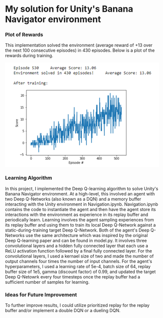# My solution for Unity's Banana Navigator environment

### Plot of Rewards
This implementation solved the environment (average reward of +13 over the next 100 consecutive episodes) in 430 episodes. Below is a plot of the rewards during training. 

![Plot of Rewards showing environment solved in 430 episodes](https://github.com/k-staple/deep-reinforcement-learning/blob/write_report/p1_navigation/solved_in_430_episodes.PNG "Plot of Rewards")

### Learning Algorithm
In this project, I implemented the Deep Q-learning algorithm to solve Unity's Banana Navigator environment. At a high-level, this involved an agent with two Deep Q-Networks (also known as a DQN) and a memory buffer interacting with the Unity environment in Navigation.ipynb. Navigation.ipynb contains the code to instantiate the agent and then have the agent store its interactions with the environment as experience in its replay buffer and periodically learn. Learning involves the agent sampling experiences from its replay buffer and using them to train its local Deep Q-Network against a static-during-training target Deep Q-Network. Both of the agent's Deep Q-Networks use the same architecture which was inspired by the original Deep Q-learning paper and can be found in model.py. It involves three convolutional layers and a hidden fully connected layer that each use a ReLU activation function followed by a final fully connected layer. For the convolutional layers, I used a kernael size of two and made the number of output channels four times the number of input channels. For the agent's hyperparameters, I used a learning rate of 5e-4, batch size of 64, replay buffer size of 1e5, gamma (discount factor) of 0.99, and updated the target Deep Q-Netowrk every four timesteps once the replay buffer had a sufficient number of samples for learning.

### Ideas for Future Improvement
To further improve results, I could utilize prioritized replay for the replay buffer and/or implement a double DQN or a dueling DQN.
